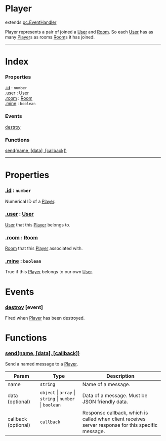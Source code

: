 # Player
extends [pc.EventHandler]

Player represents a pair of joined a [User] and [Room]. So each [User] has as many [Player]s as rooms [Room]s it has joined.

---

# Index

### Properties

<a href='#property_id'>.id</a> : `number`  
<a href='#property_user'>.user</a> : [User]  
<a href='#property_room'>.room</a> : [Room]  
<a href='#property_mine'>.mine</a> : `boolean`  

### Events

<a href='#event_destroy'>destroy</a>  

### Functions

<a href='#function_send'>send(name, [data], [callback])</a>  


---


# Properties

<a name='property_id'></a>
### <a href='#property_id'>.id</a> : `number`  
Numerical ID of a [Player].

<a name='property_user'></a>
### <a href='#property_user'>.user</a> : [User]  
[User] that this [Player] belongs to.

<a name='property_room'></a>
### <a href='#property_room'>.room</a> : [Room]  
[Room] that this [Player] associated with.

<a name='property_mine'></a>
### <a href='#property_mine'>.mine</a> : `boolean`  
True if this [Player] belongs to our own [User].



# Events

<a name='event_destroy'></a>
### <a href='#event_destroy'>destroy</a> [event]  
Fired when [Player] has been destroyed.



# Functions

<a name='function_send'></a>
### <a href='#function_send'>send(name, [data], [callback])</a>  

Send a named message to a [Player].

| Param | Type | Description |
| --- | --- | --- |
| name | `string` | Name of a message. |  
| data (optional) | `object` &#124; `array` &#124; `string` &#124; `number` &#124; `boolean` | Data of a message. Must be JSON friendly data. |  
| callback (optional) | `callback` | Response callback, which is called when client receives server response for this specific message. |  



[pc.EventHandler]: https://developer.playcanvas.com/en/api/pc.EventHandler.html  
[Player]: ./Player.md  
[User]: ./User.md  
[Room]: ./Room.md  
